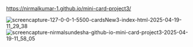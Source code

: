  https://nirmalkumar-1.github.io/mini-card-project3/

![screencapture-127-0-0-1-5500-cardsNew3-index-html-2025-04-19-11_29_38](https://github.com/user-attachments/assets/c8518200-93eb-41c3-8de0-04d51b85a9f1)
![screencapture-nirmalsundesha-github-io-mini-card-project3-2025-04-19-11_58_05](https://github.com/user-attachments/assets/90ed5f8f-6256-455c-83c8-bc4d01aa952e)
